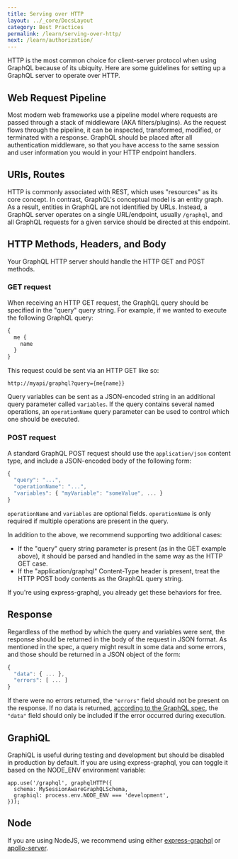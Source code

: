 ```yaml
---
title: Serving over HTTP
layout: ../_core/DocsLayout
category: Best Practices
permalink: /learn/serving-over-http/
next: /learn/authorization/
---
```


HTTP is the most common choice for client-server protocol when using GraphQL because of its ubiquity. Here are some guidelines for setting up a GraphQL server to operate over HTTP.

## Web Request Pipeline
Most modern web frameworks use a pipeline model where requests are passed through a stack of middleware (AKA filters/plugins). As the request flows through the pipeline, it can be inspected, transformed, modified, or terminated with a response. GraphQL should be placed after all authentication middleware, so that you have access to the same session and user information you would in your HTTP endpoint handlers.

## URIs, Routes
HTTP is commonly associated with REST, which uses "resources" as its core concept. In contrast, GraphQL's conceptual model is an entity graph. As a result, entities in GraphQL are not identified by URLs. Instead, a GraphQL server operates on a single URL/endpoint, usually `/graphql`, and all GraphQL requests for a given service should be directed at this endpoint.

## HTTP Methods, Headers, and Body
Your GraphQL HTTP server should handle the HTTP GET and POST methods.

### GET request

When receiving an HTTP GET request, the GraphQL query should be specified in the "query" query string. For example, if we wanted to execute the following GraphQL query:

```graphql
{
  me {
    name
  }
}
```

This request could be sent via an HTTP GET like so:

```
http://myapi/graphql?query={me{name}}
```

Query variables can be sent as a JSON-encoded string in an additional query parameter called `variables`.  If the query contains several named operations, an `operationName` query parameter can be used to control which one should be executed.

### POST request

A standard GraphQL POST request should use the `application/json` content type, and include a JSON-encoded body of the following form:

```js
{
  "query": "...",
  "operationName": "...",
  "variables": { "myVariable": "someValue", ... }
}
```

`operationName` and `variables` are optional fields. `operationName` is only required if multiple operations are present in the query.

In addition to the above, we recommend supporting two additional cases:

* If the "query" query string parameter is present (as in the GET example above), it should be parsed and handled in the same way as the HTTP GET case.
* If the "application/graphql" Content-Type header is present, treat the HTTP POST body contents as the GraphQL query string.

If you're using express-graphql, you already get these behaviors for free.

## Response

Regardless of the method by which the query and variables were sent, the response should be returned in the body of the request in JSON format. As mentioned in the spec, a query might result in some data and some errors, and those should be returned in a JSON object of the form:

```js
{
  "data": { ... },
  "errors": [ ... ]
}
```

If there were no errors returned, the `"errors"` field should not be present on the response. If no data is returned, [according to the GraphQL spec](http://facebook.github.io/graphql/#sec-Data), the `"data"` field should only be included if the error occurred during execution.

## GraphiQL
GraphiQL is useful during testing and development but should be disabled in production by default. If you are using express-graphql, you can toggle it based on the NODE_ENV environment variable:

```
app.use('/graphql', graphqlHTTP({
  schema: MySessionAwareGraphQLSchema,
  graphiql: process.env.NODE_ENV === 'development',
}));
```

## Node
If you are using NodeJS, we recommend using either [express-graphql](https://github.com/graphql/express-graphql) or [apollo-server](https://github.com/apollographql/apollo-server).
